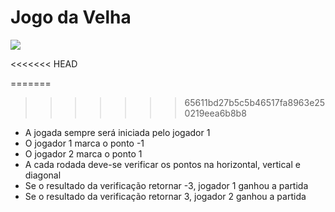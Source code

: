 # Jogo da Velha

![](https://cdn.icon-icons.com/icons2/390/PNG/512/tic-tac-toe_39453.png)

<<<<<<< HEAD

=======
>>>>>>> 65611bd27b5c5b46517fa8963e250219eea6b8b8
  - A jogada sempre será iniciada pelo jogador 1
  - O jogador 1 marca o ponto -1
  - O jogador 2 marca o ponto 1
  - A cada rodada deve-se verificar os pontos na horizontal, vertical e diagonal
  - Se o resultado da verificação retornar -3, jogador 1 ganhou a partida
  - Se o resultado da verificação retornar 3, jogador 2 ganhou a partida
